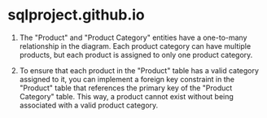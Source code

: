 # sqlproject.github.io

1) The "Product" and "Product Category" entities have a one-to-many relationship in the diagram. Each product category can have multiple products, but each product is assigned to only one product category.

2) To ensure that each product in the "Product" table has a valid category assigned to it, you can implement a foreign key constraint in the "Product" table that references the primary key of the "Product Category" table. This way, a product cannot exist without being associated with a valid product category.
